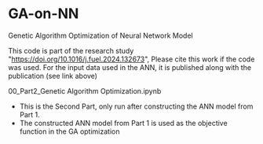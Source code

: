 # GA-on-NN
Genetic Algorithm Optimization of Neural Network Model

This code is part of the research study "https://doi.org/10.1016/j.fuel.2024.132673", Please cite this work if the code was used. 
For the input data used in the ANN, it is published along with the publication (see link above)



00_Part2_Genetic Algorithm Optimization.ipynb

* This is the Second Part, only run after constructing the ANN model from Part 1.
* The constructed ANN model from Part 1 is used as the objective function in the GA optimization
